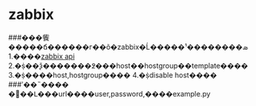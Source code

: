 zabbix
======

###���飺
		�����ճ������г��õ�zabbix�Ĺ��ܣ��������¹���
		1.����[zabbix api](https://www.zabbix.com/documentation/2.0/manual/appendix/api/api)<br />
		2.�ṩ��ѯ�������߶���host��hostgroup��template����
		3.�ṩ����host,hostgroup����
		4.�ṩdisable host����
###ʹ��˵����
		�޸��Լ���url����user,password,����example.py
